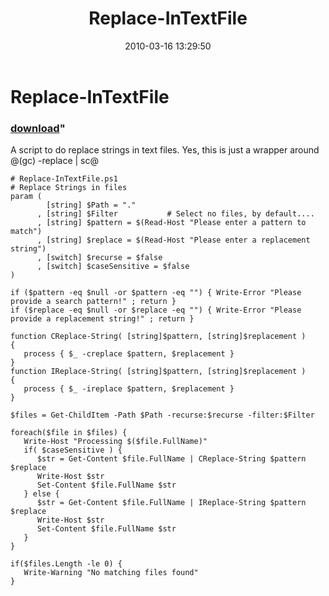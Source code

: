 ﻿---
pid:            1707
parent:         0
children:       
poster:         Joel Bennett
title:          Replace-InTextFile
date:           2010-03-16 13:29:50
format:         posh
---

# Replace-InTextFile

### [download](1707.ps1)"

A script to do replace strings in text files. Yes, this is just a wrapper around @(gc) -replace | sc@

```posh
# Replace-InTextFile.ps1
# Replace Strings in files
param ( 
        [string] $Path = "."
      , [string] $Filter           # Select no files, by default....
      , [string] $pattern = $(Read-Host "Please enter a pattern to match")
      , [string] $replace = $(Read-Host "Please enter a replacement string")
      , [switch] $recurse = $false
      , [switch] $caseSensitive = $false
)

if ($pattern -eq $null -or $pattern -eq "") { Write-Error "Please provide a search pattern!" ; return }
if ($replace -eq $null -or $replace -eq "") { Write-Error "Please provide a replacement string!" ; return }

function CReplace-String( [string]$pattern, [string]$replacement )
{
   process { $_ -creplace $pattern, $replacement }
}
function IReplace-String( [string]$pattern, [string]$replacement )
{
   process { $_ -ireplace $pattern, $replacement }
}

$files = Get-ChildItem -Path $Path -recurse:$recurse -filter:$Filter

foreach($file in $files) {
   Write-Host "Processing $($file.FullName)"
   if( $caseSensitive ) {
      $str = Get-Content $file.FullName | CReplace-String $pattern $replace
      Write-Host $str
      Set-Content $file.FullName $str
   } else {
      $str = Get-Content $file.FullName | IReplace-String $pattern $replace
      Write-Host $str
      Set-Content $file.FullName $str
   }
}

if($files.Length -le 0) { 
   Write-Warning "No matching files found"
}
```
